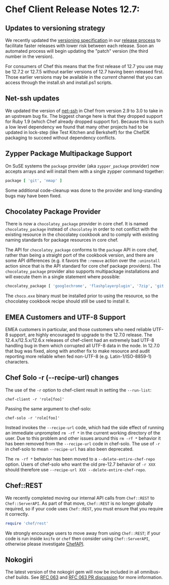 # Chef Client Release Notes 12.7:

## Updates to versioning strategy

We recently updated the [versioning specification](https://github.com/chef/chef-rfc/pull/175) in our [release process](https://github.com/chef/chef-rfc/commits/master/rfc047-release-process.md) to facilitate faster releases with lower risk between each release.  Soon an automated process will begin updating the "patch" version (the third number in the version).

For consumers of Chef this means that the first release of 12.7 you use may be 12.7.2 or 12.7.5 without earlier versions of 12.7 having been released first.  Those earlier versions may be available in the _current_ channel that you can access through the install.sh and install.ps1 scripts.

## Net-ssh updates

We updated the version of [net-ssh](https://github.com/net-ssh/net-ssh) in Chef from version 2.9 to 3.0 to take in an upstream bug fix.  The biggest change here is that they dropped support for Ruby 1.9 (which Chef already dropped support for).  Because this is such a low level dependency we found that many other projects had to be updated in lock-step (like Test Kitchen and Berkshelf) for the ChefDK packaging to succeed without dependency conflicts.

## Zypper Package Multipackage Support

On SuSE systems the `package` provider (aka `zypper_package` provider) now accepts arrays and will install them with a single zypper command together:

```ruby
package [ 'git', 'nmap' ]
```

Some additional code-cleanup was done to the provider and long-standing bugs may have been fixed.

## Chocolatey Package Provider

There is now a `chocolatey_package` provider in core chef.  It is named `chocolatey_package` instead of `chocolatey` in order to not conflict with the existing resource in the chocolatey cookbook and to
comply with existing naming standards for package resources in core chef.

The API for `chocolatey_package` conforms to the `package` API in core chef, rather than being a straight port of the cookbook version, and there are some API differences (e.g. it favors the `:remove`
action over the `:uninstall` action since that is the API standard for core chef package providers).  The `chocolatey_package` provider also supports multipackage installations and will execute them
in a single statement where possible:

```ruby
chocolatey_package [ 'googlechrome', 'flashplayerplugin', '7zip', 'git' ]
```

The `choco.exe` binary must be installed prior to using the resource, so the chocolatey cookbook recipe should still be used to install it.

## EMEA Customers and UTF-8 Support

EMEA customers in particular, and those customers who need reliable UTF-8 support, are highly encouraged to upgrade to the 12.7.0 release.  The 12.4.x/12.5.x/12.6.x releases of chef-client had an
extremely bad UTF-8 handling bug in them which corrupted all UTF-8 data in the node.  In 12.7.0 that bug was fixed, along with another fix to make resource and audit reporting more reliable when fed
non-UTF-8 (e.g. Latin-1/ISO-8859-1) characters.

## Chef Solo -r (--recipe-url) changes

The use of the `-r` option to chef-client result in setting the `--run-list`:

```
chef-client -r 'role[foo]'
```

Passing the same argument to chef-solo:

```
chef-solo -r 'role[foo]'
```

Instead invokes the `--recipe-url` code, which had the side effect of running an immediate unprompted `rm -rf *` in the current working directory of the user.   Due to this problem and other issues
around this `rm -rf *` behavior it has been removed from the `--recipe-url` code in chef-solo.  The use of `-r` in chef-solo to mean `--recipe-url` has also been deprecated.

The `rm -rf *` behavior has been moved to a `--delete-entire-chef-repo` option.  Users of chef-solo who want the old pre-12.7 behavior of `-r XXX` should therefore use `--recipe-url XXX --delete-entire-chef-repo`.

## Chef::REST

We recently completed moving our internal API calls from `Chef::REST` to
`Chef::ServerAPI`. As part of that move, `Chef::REST` is no longer globally
required, so if your code uses `Chef::REST`, you must ensure that you
require it correctly.

```ruby
require 'chef/rest'
```

We strongly encourage users to move away from using `Chef::REST`; if
your code is run inside `knife` or `chef` then consider using
`Chef::ServerAPI`, otherwise please investigate [ChefAPI](http://sethvargo.github.io/chef-api/).

## Nokogiri

The latest version of the nokogiri gem will now be included in all omnibus-chef builds.  See
[RFC 063](https://github.com/chef/chef-rfc/blob/master/rfc063-omnibus-chef-native-gems.md) and
[RFC 063 PR discussion](https://github.com/chef/chef-rfc/pull/162) for more information.
